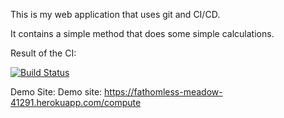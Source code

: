 This is my web application that uses git and CI/CD.

It contains a simple method that does some simple calculations.


Result of the CI:

[![Build Status](https://travis-ci.org/MErenB/automatedWebApp.svg?branch=main)](https://travis-ci.org/MErenB/automatedWebApp)

Demo Site:
Demo site: https://fathomless-meadow-41291.herokuapp.com/compute